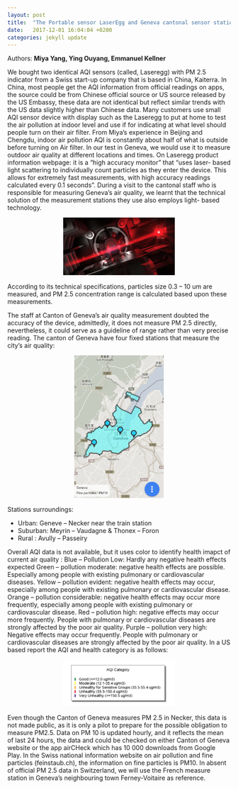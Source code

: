 ```yaml
---
layout: post
title:  "The Portable sensor LaserEgg and Geneva cantonal sensor stations"
date:   2017-12-01 16:04:04 +0200
categories: jekyll update
---
```


Authors: **Miya Yang, Ying Ouyang, Emmanuel Kellner**

We bought two identical AQI sensors (called, Laseregg) with PM 2.5 indicator from a Swiss
start-up company that is based in China, Kaiterra. In China, most people get the AQI
information from official readings on apps, the source could be from Chinese official source or
US source released by the US Embassy, these data are not identical but reflect similar trends
with the US data slightly higher than Chinese data. Many customers use small AQI sensor
device with display such as the Laseregg to put at home to test the air pollution at indoor level
and use if for indicating at what level should people turn on their air filter. From Miya’s
experience in Beijing and Chengdu, indoor air pollution AQI is constantly about half of what is
outside before turning on Air filter. In our test in Geneva, we would use it to measure outdoor
air quality at different locations and times.
On Laseregg product information webpage: it is a “high accuracy monitor” that “uses laser-
based light scattering to individually count particles as they enter the device. This allows for
extremely fast measurements, with high accuracy readings calculated every 0.1 seconds”.
During a visit to the cantonal staff who is responsible for measuring Geneva’s air quality, we
learnt that the technical solution of the measurement stations they use also employs light-
based technology.

<center><img src="/images/airmaia-laser-sensor.png" alt="" width="50%"></center>

According to its technical specifications, particles size 0.3 – 10 um are measured, and PM 2.5
concentration range is calculated based upon these measurements.

The staff at Canton of Geneva’s air quality measurement doubted the accuracy of the device,
admittedly, it does not measure PM 2.5 directly, nevertheless, it could serve as a guideline of
range rather than very precise reading.
The canton of Geneva have four fixed stations that measure the city’s air quality:

<center><img src="/images/airmaia-stations.png" alt="" width="40%"></center>

Stations surroundings:
- Urban: Geneve – Necker near the train station
- Suburban: Meyrin – Vaudagne & Thonex – Foron
- Rural : Avully – Passeiry

Overall AQI data is not available, but it uses color to identify health imapct of current air
quality :
Blue – Pollution Low: Hardly any negative health effects expected
Green – pollution moderate: negative health effects are possible. Especially among people
with existing pulmonary or cardiovascular diseases.
Yellow – pollution evident: negative health effects may occur, especially among people with
existing pulmonary or cardiovascular disease.
Orange – pollution considerable: negative health effects may occur more frequently,
especially among people with existing pulmonary or cardiovascular disease.
Red – pollution high: negative effects may occur more frequently. People with pulmonary or
cardiovascular diseases are strongly affected by the poor air quality.
Purple – pollution very high: Negative effects may occur frequently. People with pulmonary or
cardiovascular diseases are strongly affected by the poor air quality.
In a US based report the AQI and health category is as follows:

<center><img src="/images/airmaia-AQI.png" alt="" width="50%"></center>

Even though the Canton of Geneva measures PM 2.5 in Necker, this data is not made
public, as it is only a pilot to prepare for the possible obligation to measure PM2.5. Data on PM 10 is updated hourly, and it
reflects the mean of last 24 hours, the data and could be checked on either Canton of
Geneva website or the app airCHeck which has 10 000 downloads from Google Play. In the
Swiss national information website on air pollution and fine particles (feinstaub.ch), the
information on fine particles is PM10. In absent of official PM 2.5 data in Switzerland, we will
use the French measure station in Geneva’s neighbouring town Ferney-Voitaire as reference.
